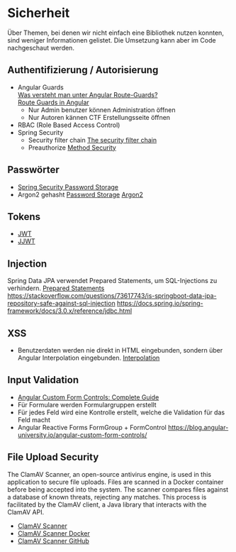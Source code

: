 # Sicherheit

Über Themen, bei denen wir nicht einfach eine Bibliothek nutzen konnten, sind weniger Informationen gelistet.
Die Umsetzung kann aber im Code nachgeschaut werden.

## Authentifizierung / Autorisierung

- Angular Guards  
  [Was versteht man unter Angular Route-Guards?](https://www.novacapta.ch/details/angular-route-guards)  
  [Route Guards in Angular](https://medium.com/@hish.abdelshafouk/route-guards-in-angular-c9da0d815ef4)  
  - Nur Admin benutzer können Administration öffnen
  - Nur Autoren kännen CTF Erstellungsseite öffnen
- RBAC (Role Based Access Control)  
- Spring Security
  - Security filter chain [The security filter chain](https://docs.spring.io/spring-security/site/docs/3.0.x/reference/security-filter-chain.html)
  - Preauthorize [Method Security](https://docs.spring.io/spring-security/reference/servlet/authorization/method-security.html)

## Passwörter

- [Spring Security Password Storage](https://docs.spring.io/spring-security/reference/features/authentication/password-storage.html)
- Argon2 gehasht [Password Storage](https://docs.spring.io/spring-security/reference/features/authentication/password-storage.html) [Argon2](https://en.wikipedia.org/wiki/Argon2)

## Tokens

- [JWT](https://jwt.io/)
- [JJWT](https://github.com/jwtk/jjwt)

## Injection

Spring Data JPA verwendet Prepared Statements, um SQL-Injections zu verhindern. [Prepared Statements](https://docs.spring.io/spring-data/jpa/docs/current/reference/html/#jpa.query-methods.query-creation)
https://stackoverflow.com/questions/73617743/is-springboot-data-jpa-repository-safe-against-sql-injection
https://docs.spring.io/spring-framework/docs/3.0.x/reference/jdbc.html

## XSS

- Benutzerdaten werden nie direkt in HTML eingebunden, sondern über Angular Interpolation eingebunden. [Interpolation](https://docs.angular.lat/guide/interpolation)

## Input Validation

- [Angular Custom Form Controls: Complete Guide](https://blog.angular-university.io/angular-custom-form-controls/)
- Für Formulare werden Formulargruppen erstellt
- Für jedes Feld wird eine Kontrolle erstellt, welche die Validation für das Feld macht
- Angular Reactive Forms FormGroup + FormControl
https://blog.angular-university.io/angular-custom-form-controls/

## File Upload Security

The ClamAV Scanner, an open-source antivirus engine, is used in this application to secure file uploads. 
Files are scanned in a Docker container before being accepted into the system. 
The scanner compares files against a database of known threats, rejecting any matches. 
This process is facilitated by the ClamAV client, a Java library that interacts with the ClamAV API.
- [ClamAV Scanner](https://docs.clamav.net/manual/Installing/Docker.html)
- [ClamAV Scanner Docker](https://hub.docker.com/r/mkodockx/docker-clamav)
- [ClamAV Scanner GitHub](https://github.com/cdarras/clamav-client)
